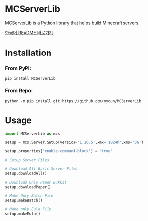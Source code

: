 MCServerLib
===========

MCServerLib is a Python library that helps build Minecraft servers.

[한국어 README 바로가기](https://github.com/myoun/MCServerLib/blob/master/docs/README-kr.md)
# Installation

### From PyPi:

`pip install MCServerLib`


### From Repo:

`python -m pip install git+https://github.com/myoun/MCServerLib`

# Usage

```py
import MCServerLib as mcs

setup = mcs.Server.Setup(version='1.16.5',xmx='1024M',xms='3G')

setup.properties['enable-command-block'] = 'true'

# Setup Server Files

# Download All Basic Server Files
setup.downloadAll() 

# Download Only Paper Bukkit
setup.downloadPaper()

# Make Only Batch File
setup.makeBatch()

# Make only Eula File
setup.makeEula()
```
